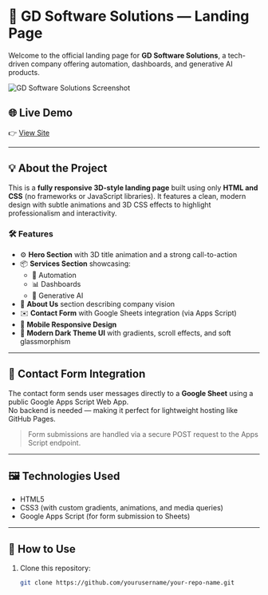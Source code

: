

# 🚀 GD Software Solutions — Landing Page

Welcome to the official landing page for **GD Software Solutions**, a tech-driven company offering automation, dashboards, and generative AI products.

![GD Software Solutions Screenshot](https://images.unsplash.com/photo-1551288049-bebda4e38f71?ixlib=rb-4.0.3&auto=format&fit=crop&w=1470&q=80)

## 🌐 Live Demo
👉 [View Site](https://yourusername.github.io/your-repo-name)

---

## 💡 About the Project

This is a **fully responsive 3D-style landing page** built using only **HTML and CSS** (no frameworks or JavaScript libraries). It features a clean, modern design with subtle animations and 3D CSS effects to highlight professionalism and interactivity.

### 🛠️ Features

- ⚙️ **Hero Section** with 3D title animation and a strong call-to-action  
- 📦 **Services Section** showcasing:
  - 🤖 Automation
  - 📊 Dashboards
  - 🧠 Generative AI
- 🧾 **About Us** section describing company vision
- ✉️ **Contact Form** with Google Sheets integration (via Apps Script)
- 📱 **Mobile Responsive Design**
- 🌈 **Modern Dark Theme UI** with gradients, scroll effects, and soft glassmorphism

---

## 📩 Contact Form Integration

The contact form sends user messages directly to a **Google Sheet** using a public Google Apps Script Web App.  
No backend is needed — making it perfect for lightweight hosting like GitHub Pages.

> Form submissions are handled via a secure POST request to the Apps Script endpoint.

---

## 🖼️ Technologies Used

- HTML5
- CSS3 (with custom gradients, animations, and media queries)
- Google Apps Script (for form submission to Sheets)

---

## 📂 How to Use

1. Clone this repository:
   ```bash
   git clone https://github.com/yourusername/your-repo-name.git
